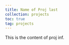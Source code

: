 ```yaml
---
title: Name of Proj last
collection: projects
toc: true
tag: projects
---
```


This is the content of proj inf.